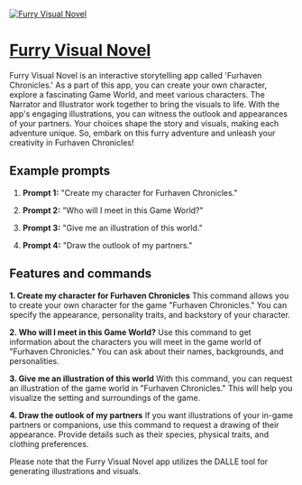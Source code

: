 [![Furry Visual Novel](https://files.oaiusercontent.com/file-gMFJ2KWrAwE0JlNjnRd5ggEj?se=2123-10-18T17%3A20%3A51Z&sp=r&sv=2021-08-06&sr=b&rscc=max-age%3D31536000%2C%20immutable&rscd=attachment%3B%20filename%3D35a2ddc1-f157-4ad8-81c1-0dd013793486.png&sig=2ZwqpzyXx27sXSL8hTC4LNn6kil8slNreQ43s4ZbWIk%3D)](https://chat.openai.com/g/g-CKSHAOtFL-furry-visual-novel)

# [Furry Visual Novel](https://chat.openai.com/g/g-CKSHAOtFL-furry-visual-novel)

Furry Visual Novel is an interactive storytelling app called 'Furhaven Chronicles.' As a part of this app, you can create your own character, explore a fascinating Game World, and meet various characters. The Narrator and Illustrator work together to bring the visuals to life. With the app's engaging illustrations, you can witness the outlook and appearances of your partners. Your choices shape the story and visuals, making each adventure unique. So, embark on this furry adventure and unleash your creativity in Furhaven Chronicles!

## Example prompts

1. **Prompt 1:** "Create my character for Furhaven Chronicles."

2. **Prompt 2:** "Who will I meet in this Game World?"

3. **Prompt 3:** "Give me an illustration of this world."

4. **Prompt 4:** "Draw the outlook of my partners."

## Features and commands

**1. Create my character for Furhaven Chronicles**
This command allows you to create your own character for the game "Furhaven Chronicles." You can specify the appearance, personality traits, and backstory of your character.

**2. Who will I meet in this Game World?**
Use this command to get information about the characters you will meet in the game world of "Furhaven Chronicles." You can ask about their names, backgrounds, and personalities.

**3. Give me an illustration of this world**
With this command, you can request an illustration of the game world in "Furhaven Chronicles." This will help you visualize the setting and surroundings of the game.

**4. Draw the outlook of my partners**
If you want illustrations of your in-game partners or companions, use this command to request a drawing of their appearance. Provide details such as their species, physical traits, and clothing preferences.

Please note that the Furry Visual Novel app utilizes the DALLE tool for generating illustrations and visuals.